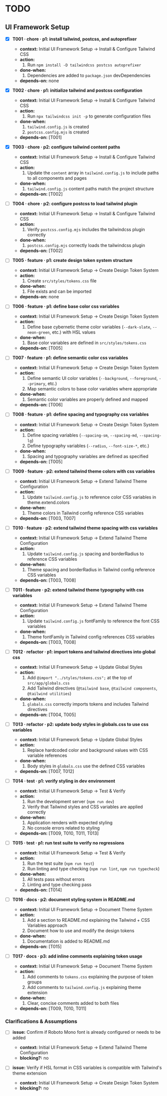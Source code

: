 # TODO

## UI Framework Setup

- [x] **T001 · chore · p1: install tailwind, postcss, and autoprefixer**

  - **context:** Initial UI Framework Setup → Install & Configure Tailwind CSS
  - **action:**
    1. Run `npm install -D tailwindcss postcss autoprefixer`
  - **done-when:**
    1. Dependencies are added to `package.json` devDependencies
  - **depends-on:** none

- [x] **T002 · chore · p1: initialize tailwind and postcss configuration**

  - **context:** Initial UI Framework Setup → Install & Configure Tailwind CSS
  - **action:**
    1. Run `npx tailwindcss init -p` to generate configuration files
  - **done-when:**
    1. `tailwind.config.js` is created
    2. `postcss.config.mjs` is created
  - **depends-on:** [T001]

- [x] **T003 · chore · p2: configure tailwind content paths**

  - **context:** Initial UI Framework Setup → Install & Configure Tailwind CSS
  - **action:**
    1. Update the `content` array in `tailwind.config.js` to include paths to all components and pages
  - **done-when:**
    1. `tailwind.config.js` content paths match the project structure
  - **depends-on:** [T002]

- [ ] **T004 · chore · p2: configure postcss to load tailwind plugin**

  - **context:** Initial UI Framework Setup → Install & Configure Tailwind CSS
  - **action:**
    1. Verify `postcss.config.mjs` includes the tailwindcss plugin correctly
  - **done-when:**
    1. `postcss.config.mjs` correctly loads the tailwindcss plugin
  - **depends-on:** [T002]

- [ ] **T005 · feature · p1: create design token system structure**

  - **context:** Initial UI Framework Setup → Create Design Token System
  - **action:**
    1. Create `src/styles/tokens.css` file
  - **done-when:**
    1. File exists and can be imported
  - **depends-on:** none

- [ ] **T006 · feature · p1: define base color css variables**

  - **context:** Initial UI Framework Setup → Create Design Token System
  - **action:**
    1. Define base cybernetic theme color variables (`--dark-slate`, `--neon-green`, etc.) with HSL values
  - **done-when:**
    1. Base color variables are defined in `src/styles/tokens.css`
  - **depends-on:** [T005]

- [ ] **T007 · feature · p1: define semantic color css variables**

  - **context:** Initial UI Framework Setup → Create Design Token System
  - **action:**
    1. Define semantic UI color variables (`--background`, `--foreground`, `--primary`, etc.)
    2. Map semantic colors to base color variables where appropriate
  - **done-when:**
    1. Semantic color variables are properly defined and mapped
  - **depends-on:** [T006]

- [ ] **T008 · feature · p1: define spacing and typography css variables**

  - **context:** Initial UI Framework Setup → Create Design Token System
  - **action:**
    1. Define spacing variables (`--spacing-sm`, `--spacing-md`, `--spacing-lg`)
    2. Define typography variables (`--radius`, `--font-size-*`, etc.)
  - **done-when:**
    1. Spacing and typography variables are defined as specified
  - **depends-on:** [T005]

- [ ] **T009 · feature · p2: extend tailwind theme colors with css variables**

  - **context:** Initial UI Framework Setup → Extend Tailwind Theme Configuration
  - **action:**
    1. Update `tailwind.config.js` to reference color CSS variables in theme.extend.colors
  - **done-when:**
    1. Theme colors in Tailwind config reference CSS variables
  - **depends-on:** [T003, T007]

- [ ] **T010 · feature · p2: extend tailwind theme spacing with css variables**

  - **context:** Initial UI Framework Setup → Extend Tailwind Theme Configuration
  - **action:**
    1. Update `tailwind.config.js` spacing and borderRadius to reference CSS variables
  - **done-when:**
    1. Theme spacing and borderRadius in Tailwind config reference CSS variables
  - **depends-on:** [T003, T008]

- [ ] **T011 · feature · p2: extend tailwind theme typography with css variables**

  - **context:** Initial UI Framework Setup → Extend Tailwind Theme Configuration
  - **action:**
    1. Update `tailwind.config.js` fontFamily to reference the font CSS variables
  - **done-when:**
    1. Theme fontFamily in Tailwind config references CSS variables
  - **depends-on:** [T003, T008]

- [ ] **T012 · refactor · p1: import tokens and tailwind directives into global css**

  - **context:** Initial UI Framework Setup → Update Global Styles
  - **action:**
    1. Add `@import "../styles/tokens.css";` at the top of `src/app/globals.css`
    2. Add Tailwind directives (`@tailwind base`, `@tailwind components`, `@tailwind utilities`)
  - **done-when:**
    1. `globals.css` correctly imports tokens and includes Tailwind directives
  - **depends-on:** [T004, T005]

- [ ] **T013 · refactor · p2: update body styles in globals.css to use css variables**

  - **context:** Initial UI Framework Setup → Update Global Styles
  - **action:**
    1. Replace hardcoded color and background values with CSS variable references
  - **done-when:**
    1. Body styles in `globals.css` use the defined CSS variables
  - **depends-on:** [T007, T012]

- [ ] **T014 · test · p1: verify styling in dev environment**

  - **context:** Initial UI Framework Setup → Test & Verify
  - **action:**
    1. Run the development server (`npm run dev`)
    2. Verify that Tailwind styles and CSS variables are applied correctly
  - **done-when:**
    1. Application renders with expected styling
    2. No console errors related to styling
  - **depends-on:** [T009, T010, T011, T013]

- [ ] **T015 · test · p1: run test suite to verify no regressions**

  - **context:** Initial UI Framework Setup → Test & Verify
  - **action:**
    1. Run the test suite (`npm run test`)
    2. Run linting and type checking (`npm run lint`, `npm run typecheck`)
  - **done-when:**
    1. All tests pass without errors
    2. Linting and type checking pass
  - **depends-on:** [T014]

- [ ] **T016 · docs · p2: document styling system in README.md**

  - **context:** Initial UI Framework Setup → Document Theme System
  - **action:**
    1. Add a section to README.md explaining the Tailwind + CSS Variables approach
    2. Document how to use and modify the design tokens
  - **done-when:**
    1. Documentation is added to README.md
  - **depends-on:** [T015]

- [ ] **T017 · docs · p3: add inline comments explaining token usage**
  - **context:** Initial UI Framework Setup → Document Theme System
  - **action:**
    1. Add comments to `tokens.css` explaining the purpose of token groups
    2. Add comments to `tailwind.config.js` explaining theme extension
  - **done-when:**
    1. Clear, concise comments added to both files
  - **depends-on:** [T009, T010, T011]

### Clarifications & Assumptions

- [ ] **issue:** Confirm if Roboto Mono font is already configured or needs to be added

  - **context:** Initial UI Framework Setup → Extend Tailwind Theme Configuration
  - **blocking?:** no

- [ ] **issue:** Verify if HSL format in CSS variables is compatible with Tailwind's theme extension
  - **context:** Initial UI Framework Setup → Create Design Token System
  - **blocking?:** no
